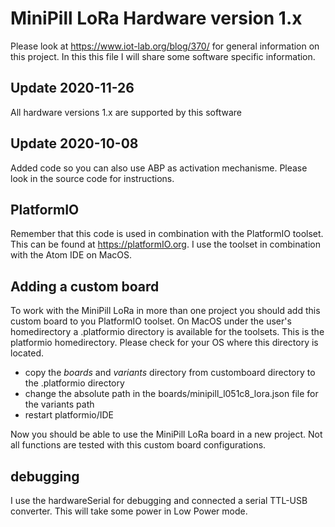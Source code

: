 # MiniPill LoRa Hardware version 1.x

Please look at https://www.iot-lab.org/blog/370/ for general information on this
project. In this this file I will share some software specific information.

## Update 2020-11-26
All hardware versions 1.x are supported by this software

## Update 2020-10-08
Added code so you can also use ABP as activation mechanisme. Please look in the source code for instructions.

## PlatformIO
Remember that this code is used in combination with the PlatformIO toolset.
This can be found at https://platformIO.org. I use the toolset in combination with the Atom IDE on MacOS.

## Adding a custom board
To work with the MiniPill LoRa in more than one project you should add this custom board to you PlatformIO toolset.
On MacOS under the user's homedirectory a .platformio directory is available for
the toolsets. This is the platformio homedirectory. Please check for your OS where this directory is located.

- copy the *boards* and *variants* directory from customboard directory to the .platformio directory
- change the absolute path in the boards/minipill_l051c8_lora.json file for the variants path
- restart platformio/IDE

Now you should be able to use the MiniPill LoRa board in a new project.
Not all functions are tested with this custom board configurations.

## debugging
I use the hardwareSerial for debugging and connected a serial TTL-USB converter. This will take
some power in Low Power mode.
